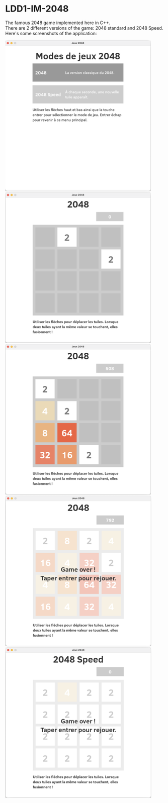 # LDD1-IM-2048

The famous 2048 game implemented here in C++.<br>
There are 2 different versions of the game: 2048 standard and 2048 Speed.<br>
Here's some screenshots of the application:<br>

<img src="./screenshots/Screenshot%202025-10-24%20at%2017.53.59.png" alt="screenshot-1" height="480"/><br>
<img src="./screenshots/Screenshot%202025-10-24%20at%2017.54.44.png" alt="screenshot-2" height="480"/><br>
<img src="./screenshots/Screenshot%202025-10-24%20at%2017.55.50.png" alt="screenshot-3" height="480"/><br>
<img src="./screenshots/Screenshot%202025-10-24%20at%2017.56.29.png" alt="screenshot-4" height="480"/><br>
<img src="./screenshots/Screenshot%202025-10-24%20at%2017.57.13.png" alt="screenshot-5" height="480"/>
